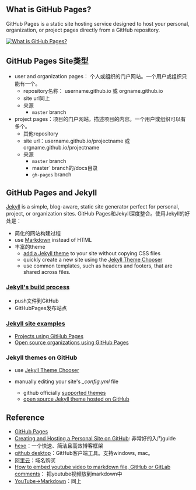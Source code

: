 ## What is GitHub Pages?

GitHub Pages is a static site hosting service designed to host your personal, organization, or project pages directly from a GitHub repository. 

[![What is GitHub Pages?](http://img.youtube.com/vi/2MsN8gpT6jY/0.jpg)](http://www.youtube.com/watch?v=2MsN8gpT6jY "What is GitHub Pages?")

## GitHub Pages Site类型

- user and organization pages： 个人或组织的门户网站。一个用户或组织只能有一个。
  - repository名称： username.github.io 或 orgname.github.io
  - site url同上
  - 来源
    - `master` branch
- project pages：项目的门户网站，描述项目的内容。一个用户或组织可以有多个。
  - 其他repository
  - site url：username.github.io/projectname 或 orgname.github.io/projectname
  - 来源
    - `master` branch
    - master` branch的/docs目录
    - `gh-pages` branch

## GitHub Pages and Jekyll

[Jekyll](https://github.com/jekyll/jekyll) is a simple, blog-aware, static site generator perfect for personal, project, or organization sites. GitHub Pages和Jekyll深度整合。使用Jekyll的好处是：

- 简化的网站构建过程
- use [Markdown](https://help.github.com/en/articles/markdown-basics) instead of HTML
- 丰富的theme
  - [add a Jekyll theme](https://help.github.com/en/articles/adding-a-jekyll-theme-to-your-github-pages-site) to your site without copying CSS files
  - quickly create a new site using the [Jekyll Theme Chooser](https://help.github.com/en/articles/adding-a-jekyll-theme-to-your-github-pages-site-with-the-jekyll-theme-chooser)
  - use common templates, such as headers and footers, that are shared across files.

### [Jekyll's build process](https://help.github.com/en/articles/about-github-pages-and-jekyll#jekylls-build-process)

- push文件到GitHub
- GitHubPages发布站点

### [Jekyll site examples](https://help.github.com/en/articles/about-github-pages-and-jekyll#jekyll-site-examples)

- [Projects using GitHub Pages](https://github.com/showcases/github-pages-examples)
- [Open source organizations using GitHub Pages](https://github.com/showcases/open-source-organizations)

### Jekyll themes on GitHub

- use  [Jekyll Theme Chooser](https://help.github.com/en/articles/adding-a-jekyll-theme-to-your-github-pages-site-with-the-jekyll-theme-chooser)

- manually editing your site's *_config.yml* file 

  - github officially [supported themes](https://pages.github.com/themes/)
  -  [open source Jekyll theme hosted on GitHub](https://github.com/topics/jekyll-theme)

  

## Reference

- [GitHub Pages](https://pages.github.com)
- [Creating and Hosting a Personal Site on GitHub](http://jmcglone.com/guides/github-pages): 非常好的入门guide
- [hexo](https://hexo.io/zh-cn)：一个快速、简洁且高效博客框架
- [github desktop](https://desktop.github.com)：GitHub客户端工具。支持windows, mac。
- [阿里云](https://home.console.aliyun.com/)：域名购买
- [How to embed youtube video to markdown file, GitHub or GitLab comments](http://sviridovserg.com/2017/05/22/embed-youtube-to-markdown/#)： 把youtube视频放到markdown中
- [YouTube->Markdown](http://embedyoutube.org)：同上


